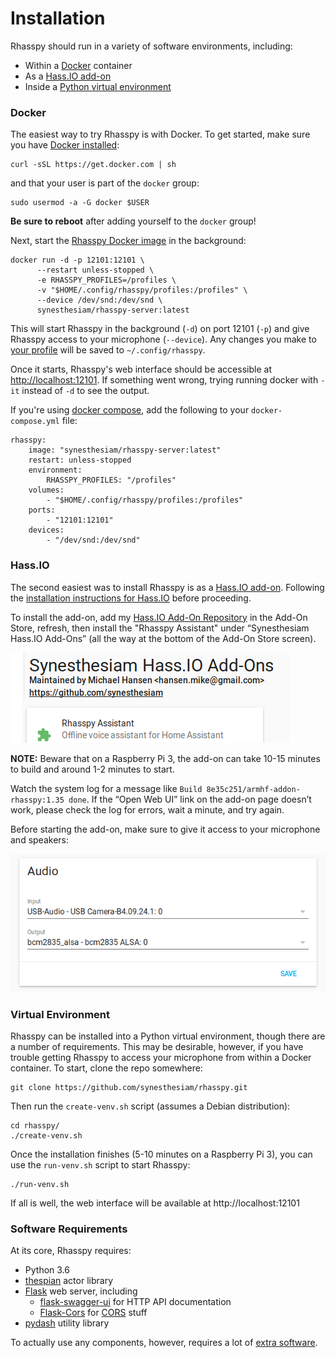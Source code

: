 # Installation

Rhasspy should run in a variety of software environments, including:

* Within a [Docker](https://www.docker.com/) container
* As a [Hass.IO add-on](https://www.home-assistant.io/addons/)
* Inside a [Python virtual environment](https://docs.python-guide.org/dev/virtualenvs/)

### Docker

The easiest way to try Rhasspy is with Docker. To get started, make sure you have [Docker installed](https://docs.docker.com/install/):

    curl -sSL https://get.docker.com | sh
    
and that your user is part of the `docker` group:

    sudo usermod -a -G docker $USER
    
**Be sure to reboot** after adding yourself to the `docker` group!

Next, start the [Rhasspy Docker image](https://hub.docker.com/r/synesthesiam/rhasspy-server) in the background:

    docker run -d -p 12101:12101 \
          --restart unless-stopped \
          -e RHASSPY_PROFILES=/profiles \
          -v "$HOME/.config/rhasspy/profiles:/profiles" \
          --device /dev/snd:/dev/snd \
          synesthesiam/rhasspy-server:latest
          
This will start Rhasspy in the background (`-d`) on port 12101 (`-p`) and give Rhasspy access to your microphone (`--device`). Any changes you make to [your profile](profiles.md) will be saved to `~/.config/rhasspy`.
          
Once it starts, Rhasspy's web interface should be accessible at [http://localhost:12101](http://localhost:12101). If something went wrong, trying running docker with `-it` instead of `-d` to see the output.

If you're using [docker compose](https://docs.docker.com/compose/), add the following to your `docker-compose.yml` file:

    rhasspy:
        image: "synesthesiam/rhasspy-server:latest"
        restart: unless-stopped
        environment:
            RHASSPY_PROFILES: "/profiles"
        volumes:
            - "$HOME/.config/rhasspy/profiles:/profiles"
        ports:
            - "12101:12101"
        devices:
            - "/dev/snd:/dev/snd"

### Hass.IO

The second easiest was to install Rhasspy is as a [Hass.IO add-on](https://www.home-assistant.io/addons/). Following the [installation instructions for Hass.IO](https://www.home-assistant.io/hassio/installation/) before proceeding.

To install the add-on, add my [Hass.IO Add-On Repository](https://github.com/synesthesiam/hassio-addons) in the Add-On Store, refresh, then install the "Rhasspy Assistant" under “Synesthesiam Hass.IO Add-Ons” (all the way at the bottom of the Add-On Store screen).

![Synesthesiam add-on store](img/hass-io-store.png)

**NOTE:** Beware that on a Raspberry Pi 3, the add-on can take 10-15 minutes to build and around 1-2 minutes to start.

Watch the system log for a message like `Build 8e35c251/armhf-addon-rhasspy:1.35 done`. If the “Open Web UI” link on the add-on page doesn’t work, please check the log for errors, wait a minute, and try again.

Before starting the add-on, make sure to give it access to your microphone and speakers:

![Audio settings for Hass.IO](img/hass-io-audio.png)


### Virtual Environment

Rhasspy can be installed into a Python virtual environment, though there are a number of requirements. This may be desirable, however, if you have trouble getting Rhasspy to access your microphone from within a Docker container. To start, clone the repo somewhere:

    git clone https://github.com/synesthesiam/rhasspy.git
    
Then run the `create-venv.sh` script (assumes a Debian distribution):

    cd rhasspy/
    ./create-venv.sh
    
Once the installation finishes (5-10 minutes on a Raspberry Pi 3), you can use the `run-venv.sh` script to start Rhasspy:

    ./run-venv.sh
    
If all is well, the web interface will be available at http://localhost:12101

### Software Requirements

At its core, Rhasspy requires:

* Python 3.6
* [thespian](https://pypi.org/project/thespian/) actor library
* [Flask](https://pypi.org/project/Flask/) web server, including
    * [flask-swagger-ui](https://pypi.org/project/flask-swagger-ui/) for HTTP API documentation
    * [Flask-Cors](https://pypi.org/project/Flask-Cors/) for [CORS](https://developer.mozilla.org/en-US/docs/Web/HTTP/CORS) stuff
* [pydash](https://pypi.org/project/pydash/) utility library

To actually use any components, however, requires a lot of [extra software](about.md#supporting-tools).
